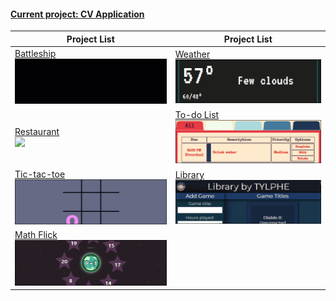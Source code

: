 #### [Current project: CV Application](https://github.com/TYLPHE/cv-application)
| Project List | Project List |
| --- | --- |
| [Battleship](https://github.com/TYLPHE/battleship)   <br> [![](https://github.com/TYLPHE/TYLPHE/blob/main/readmeAssets/preview-battleship.gif)](https://github.com/TYLPHE/battleship)   | [Weather](https://github.com/TYLPHE/weather)            <br> [![](https://github.com/TYLPHE/TYLPHE/blob/main/readmeAssets/preview-weather.gif)](https://github.com/TYLPHE/weather)            | 
| [Restaurant](https://github.com/TYLPHE/restaurant)   <br> [![](https://github.com/TYLPHE/TYLPHE/blob/main/readmeAssets/preview-restaurant.gif)](https://github.com/TYLPHE/restaurant)   | [To-do List](https://github.com/TYLPHE/to-do-list)      <br> [![](https://github.com/TYLPHE/TYLPHE/blob/main/readmeAssets/preview-to-do-list.gif)](https://github.com/TYLPHE/to-do-list)      | 
| [Tic-tac-toe](https://github.com/TYLPHE/tic-tac-toe) <br> [![](https://github.com/TYLPHE/TYLPHE/blob/main/readmeAssets/preview-tic-tac-toe.gif)](https://github.com/TYLPHE/tic-tac-toe) | [Library](https://github.com/TYLPHE/library-assignment) <br> [![](https://github.com/TYLPHE/TYLPHE/blob/main/readmeAssets/preview-library.gif)](https://github.com/TYLPHE/library-assignment) | 
| [Math Flick](https://xzhong.itch.io/math-flick)      <br> [![](https://github.com/TYLPHE/TYLPHE/blob/main/readmeAssets/preview-math-flick.gif)](https://xzhong.itch.io/math-flick)      | 
